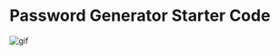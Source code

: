 # Password Generator Starter Code



![gif](https://user-images.githubusercontent.com/94802639/148630785-2f2827e5-6b60-4a33-9cba-f59094504531.gif)
